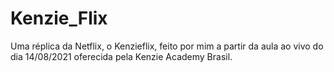 # Kenzie_Flix
Uma réplica da Netflix, o Kenzieflix, feito por mim a partir da aula ao vivo do dia 14/08/2021 oferecida pela Kenzie Academy Brasil.
